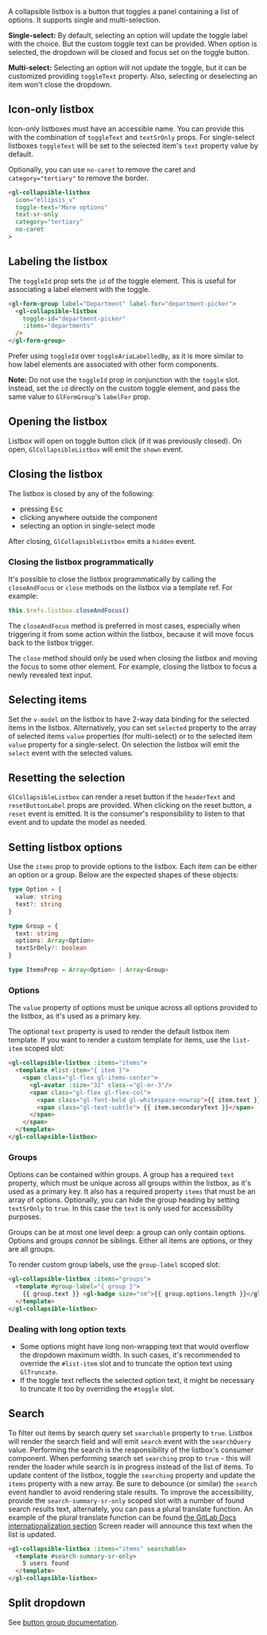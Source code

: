 A collapsible listbox is a button that toggles a panel containing a list of options.
It supports single and multi-selection.

**Single-select:** By default, selecting an option will update the toggle label with the choice.
But the custom toggle text can be provided.
When option is selected, the dropdown will be closed and focus set on the toggle button.

**Multi-select:** Selecting an option will not update the toggle, but it can be customized
providing `toggleText` property. Also, selecting or deselecting an item won't close the dropdown.

## Icon-only listbox

Icon-only listboxes must have an accessible name.
You can provide this with the combination of `toggleText` and `textSrOnly` props.
For single-select listboxes `toggleText` will be set to the selected item's `text` property value
by default.

Optionally, you can use `no-caret` to remove the caret and `category="tertiary"` to remove the border.

```html
<gl-collapsible-listbox
  icon="ellipsis_v"
  toggle-text="More options"
  text-sr-only
  category="tertiary"
  no-caret
>
```

## Labeling the listbox

The `toggleId` prop sets the `id` of the toggle element. This is useful for associating a label
element with the toggle.

```html
<gl-form-group label="Department" label-for="department-picker">
  <gl-collapsible-listbox
    toggle-id="department-picker"
    :items="departments"
  />
</gl-form-group>
```

Prefer using `toggleId` over `toggleAriaLabelledBy`, as it is more similar to how
label elements are associated with other form components.

**Note:** Do not use the `toggleId` prop in conjunction with the `toggle` slot.
Instead, set the `id` directly on the custom toggle element, and pass the same
value to `GlFormGroup`'s `labelFor` prop.

## Opening the listbox

Listbox will open on toggle button click (if it was previously closed).
On open, `GlCollapsibleListbox` will emit the `shown` event.

## Closing the listbox

The listbox is closed by any of the following:

- pressing <kbd>Esc</kbd>
- clicking anywhere outside the component
- selecting an option in single-select mode

After closing, `GlCollapsibleListbox` emits a `hidden` event.

### Closing the listbox programmatically

It's possible to close the listbox programmatically by calling the `closeAndFocus` or `close` methods
on the listbox via a template ref. For example:

```js
this.$refs.listbox.closeAndFocus()
```

The `closeAndFocus` method is preferred in most cases, especially when triggering it from some action
within the listbox, because it will move focus back to the listbox trigger.

The `close` method should only be used when closing the listbox and moving the focus to some other element.
For example, closing the listbox to focus a newly revealed text input.

## Selecting items

Set the `v-model` on the listbox to have 2-way data binding for the selected items in the listbox.
Alternatively, you can set `selected` property to the array of selected items
`value` properties (for multi-select) or to the selected item `value` property for a single-select.
On selection the listbox will emit the `select` event with the selected values.

## Resetting the selection

`GlCollapsibleListbox` can render a reset button if the `headerText` and
`resetButtonLabel` props are provided.
When clicking on the reset button, a `reset` event is emitted. It is the consumer's responsibility
to listen to that event and to update the model as needed.

## Setting listbox options

Use the `items` prop to provide options to the listbox. Each item can be
either an option or a group. Below are the expected shapes of these
objects:

```typescript
type Option = {
  value: string
  text?: string
}

type Group = {
  text: string
  options: Array<Option>
  textSrOnly?: boolean
}

type ItemsProp = Array<Option> | Array<Group>
```

### Options

The `value` property of options must be unique across all options
provided to the listbox, as it's used as a primary key.

The optional `text` property is used to render the default listbox item
template. If you want to render a custom template for items, use the
`list-item` scoped slot:

```html
<gl-collapsible-listbox :items="items">
  <template #list-item="{ item }">
    <span class="gl-flex gl-items-center">
      <gl-avatar :size="32" class-="gl-mr-3"/>
      <span class="gl-flex gl-flex-col">
        <span class="gl-font-bold gl-whitespace-nowrap">{{ item.text }}</span>
        <span class="gl-text-subtle"> {{ item.secondaryText }}</span>
      </span>
    </span>
  </template>
</gl-collapsible-listbox>
```

### Groups

Options can be contained within groups. A group has a required `text`
property, which must be unique across all groups within the listbox, as
it's used as a primary key. It also has a required property `items` that
must be an array of options. Optionally, you can hide the group heading
by setting `textSrOnly` to `true`. In this case the `text` is only used
for accessibility purposes.

Groups can be at most one level deep: a group can only contain options.
Options and groups _cannot_ be siblings. Either all items are options,
or they are all groups.

To render custom group labels, use the `group-label` scoped slot:

```html
<gl-collapsible-listbox :items="groups">
  <template #group-label="{ group }">
    {{ group.text }} <gl-badge size="sm">{{ group.options.length }}</gl-badge>
  </template>
</gl-collapsible-listbox>
```

### Dealing with long option texts

- Some options might have long non-wrapping text that would overflow the dropdown maximum width. In
such cases, it's recommended to override the `#list-item` slot and to truncate the option text using
`GlTruncate`.
- If the toggle text reflects the selected option text, it might be necessary to truncate
it too by overriding the `#toggle` slot.

## Search

To filter out items by  search query set `searchable` property to `true`.
Listbox will render the search field and will emit `search` event with the `searchQuery` value.
Performing the search is the responsibility of the listbox's consumer component.
When performing search set `searching` prop to `true` - this will render the loader
while search is in progress instead of the list of items.
To update content of the listbox, toggle the `searching` property
and update the `items` property with a new array. Be sure to debounce (or
similar) the `search` event handler to avoid rendering stale results.
To improve the accessibility, provide the `search-summary-sr-only` scoped slot
with a number of found search results text, alternately, you can pass a plural translate function.
An example of the plural translate function can be found [the GitLab Docs internationalization section](https://docs.gitlab.com/ee/development/i18n/externalization.html#plurals)
Screen reader will announce this text when the list is updated.

```html
<gl-collapsible-listbox :items="items" searchable>
  <template #search-summary-sr-only>
    5 users found
  </template>
</gl-collapsible-listbox>
```

## Split dropdown

See [button group documentation](/docs/base-button-group--docs#split-dropdowns).
